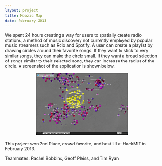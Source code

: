 ```yaml
---
layout: project
title: Moozic Map
date: February 2013
---
```


We spent 24 hours creating a way for users to spatially create radio stations, a method of music discovery not currently employed by popular music streamers such as Rdio and Spotify. A user can create a playlist by drawing circles around their favorite songs. If they want to stick to very similar songs, they can make the circle small. If they want a broad selection of songs similar to their selected song, they can increase the radius of the circle. A screenshot of the application is shown below.

<center><img src="../static/img/project-images/moozic-map.jpg" width="60%"></center>

<br>
This project won 2nd Place, crowd favorite, and best UI at HackMIT in February 2013.

Teammates: Rachel Bobbins, Geoff Pleiss, and Tim Ryan